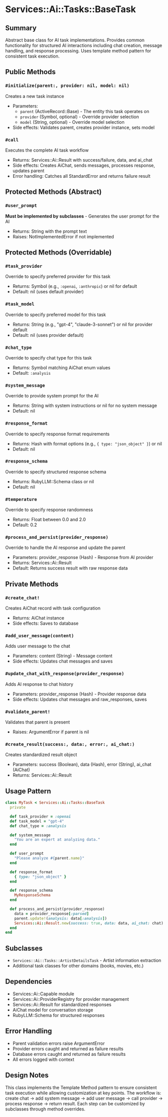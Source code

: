 # Services::Ai::Tasks::BaseTask

## Summary
Abstract base class for AI task implementations. Provides common functionality for structured AI interactions including chat creation, message handling, and response processing. Uses template method pattern for consistent task execution.

## Public Methods

### `#initialize(parent:, provider: nil, model: nil)`
Creates a new task instance
- Parameters:
  - `parent` (ActiveRecord::Base) - The entity this task operates on
  - `provider` (Symbol, optional) - Override provider selection
  - `model` (String, optional) - Override model selection
- Side effects: Validates parent, creates provider instance, sets model

### `#call`
Executes the complete AI task workflow
- Returns: Services::Ai::Result with success/failure, data, and ai_chat
- Side effects: Creates AiChat, sends messages, processes response, updates parent
- Error handling: Catches all StandardError and returns failure result

## Protected Methods (Abstract)

### `#user_prompt`
**Must be implemented by subclasses** - Generates the user prompt for the AI
- Returns: String with the prompt text
- Raises: NotImplementedError if not implemented

## Protected Methods (Overridable)

### `#task_provider`
Override to specify preferred provider for this task
- Returns: Symbol (e.g., `:openai`, `:anthropic`) or nil for default
- Default: nil (uses default provider)

### `#task_model`
Override to specify preferred model for this task
- Returns: String (e.g., "gpt-4", "claude-3-sonnet") or nil for provider default
- Default: nil (uses provider default)

### `#chat_type`
Override to specify chat type for this task
- Returns: Symbol matching AiChat enum values
- Default: `:analysis`

### `#system_message`
Override to provide system prompt for the AI
- Returns: String with system instructions or nil for no system message
- Default: nil

### `#response_format`
Override to specify response format requirements
- Returns: Hash with format options (e.g., `{ type: "json_object" }`) or nil
- Default: nil

### `#response_schema`
Override to specify structured response schema
- Returns: RubyLLM::Schema class or nil
- Default: nil

### `#temperature`
Override to specify response randomness
- Returns: Float between 0.0 and 2.0
- Default: 0.2

### `#process_and_persist(provider_response)`
Override to handle the AI response and update the parent
- Parameters: provider_response (Hash) - Response from AI provider
- Returns: Services::Ai::Result
- Default: Returns success result with raw response data

## Private Methods

### `#create_chat!`
Creates AiChat record with task configuration
- Returns: AiChat instance
- Side effects: Saves to database

### `#add_user_message(content)`
Adds user message to the chat
- Parameters: content (String) - Message content
- Side effects: Updates chat messages and saves

### `#update_chat_with_response(provider_response)`
Adds AI response to chat history
- Parameters: provider_response (Hash) - Provider response data
- Side effects: Updates chat messages and raw_responses, saves

### `#validate_parent!`
Validates that parent is present
- Raises: ArgumentError if parent is nil

### `#create_result(success:, data:, error:, ai_chat:)`
Creates standardized result object
- Parameters: success (Boolean), data (Hash), error (String), ai_chat (AiChat)
- Returns: Services::Ai::Result

## Usage Pattern
```ruby
class MyTask < Services::Ai::Tasks::BaseTask
  private

  def task_provider = :openai
  def task_model = "gpt-4"
  def chat_type = :analysis

  def system_message
    "You are an expert at analyzing data."
  end

  def user_prompt
    "Please analyze #{parent.name}"
  end

  def response_format
    { type: "json_object" }
  end

  def response_schema
    MyResponseSchema
  end

  def process_and_persist(provider_response)
    data = provider_response[:parsed]
    parent.update!(analysis: data[:analysis])
    Services::Ai::Result.new(success: true, data: data, ai_chat: chat)
  end
end
```

## Subclasses
- `Services::Ai::Tasks::ArtistDetailsTask` - Artist information extraction
- Additional task classes for other domains (books, movies, etc.)

## Dependencies
- Services::Ai::Capable module
- Services::Ai::ProviderRegistry for provider management
- Services::Ai::Result for standardized responses
- AiChat model for conversation storage
- RubyLLM::Schema for structured responses

## Error Handling
- Parent validation errors raise ArgumentError
- Provider errors caught and returned as failure results
- Database errors caught and returned as failure results
- All errors logged with context

## Design Notes
This class implements the Template Method pattern to ensure consistent task execution while allowing customization at key points. The workflow is: create chat → add system message → add user message → call provider → process response → return result. Each step can be customized by subclasses through method overrides. 